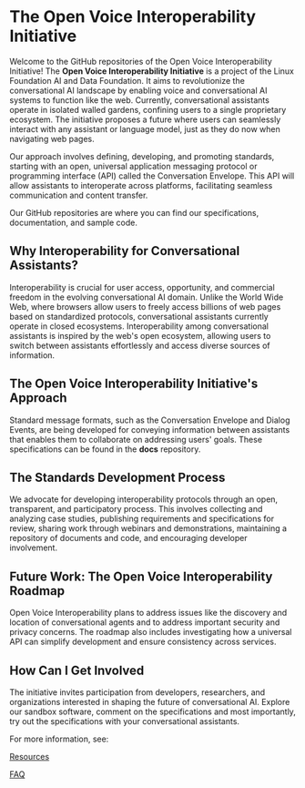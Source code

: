 # The Open Voice Interoperability Initiative #
Welcome to the GitHub repositories of the Open Voice Interoperability Initiative! The **Open Voice Interoperability Initiative** is a project of the Linux Foundation AI and Data Foundation. It aims to revolutionize the conversational AI landscape by enabling voice and conversational AI systems to function like the web. Currently, conversational assistants operate in isolated walled gardens, confining users to a single proprietary ecosystem. The initiative proposes a future where users can seamlessly interact with any assistant or language model, just as they do now when navigating web pages.

Our approach involves defining, developing, and promoting standards, starting with an open, universal application messaging protocol or programming interface (API) called the Conversation Envelope. This API will allow assistants to interoperate across platforms, facilitating seamless communication and content transfer.

Our GitHub repositories are where you can find our specifications, documentation, and sample code.

## Why Interoperability for Conversational Assistants? ##
Interoperability is crucial for user access, opportunity, and commercial freedom in the evolving conversational AI domain. Unlike the World Wide Web, where browsers allow users to freely access billions of web pages based on standardized protocols, conversational assistants currently operate in closed ecosystems. Interoperability among conversational assistants is inspired by the web's open ecosystem, allowing users to switch between assistants effortlessly and access diverse sources of information.

## The Open Voice Interoperability Initiative's Approach ##
Standard message formats, such as the Conversation Envelope and Dialog Events, are being developed for conveying information between assistants that enables them to collaborate on addressing users' goals. These specifications can be found in the **docs** repository.

## The Standards Development Process ##
We advocate for developing interoperability protocols through an open, transparent, and participatory process. This involves collecting and analyzing case studies, publishing requirements and specifications for review, sharing work through webinars and demonstrations, maintaining a repository of documents and code, and encouraging developer involvement.

## Future Work: The Open Voice Interoperability Roadmap ##
Open Voice Interoperability plans to address issues like the discovery and location of conversational agents and to address important security and privacy concerns. The roadmap also includes investigating how a universal API can simplify development and ensure consistency across services.

## How Can I Get Involved ##
The initiative invites participation from developers, researchers, and organizations interested in shaping the future of conversational AI. Explore our sandbox software, comment on the specifications and most importantly, try out the specifications with your conversational assistants. 

For more information, see:

[Resources](https://github.com/open-voice-interoperability/.github/blob/main/profile/resources.md)

[FAQ](https://github.com/open-voice-interoperability/.github/blob/main/profile/FAQ.md)
